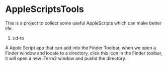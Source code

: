 # AppleScriptsTools

This is a project to collect some useful AppleScripts which can make better life.

1. cd-to

A Apple Script app that can add into the Finder Toolbar, when we open a Finder window and locate to a directory, click
this icon in the Finder toolbar, it will open a new iTerm2 window and pushd the directory.

